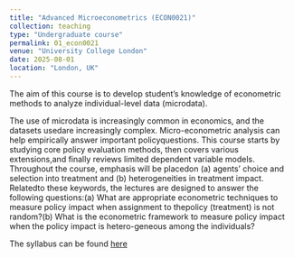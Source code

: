 ```yaml
---
title: "Advanced Microeconometrics (ECON0021)"
collection: teaching
type: "Undergraduate course"
permalink: 01_econ0021
venue: "University College London"
date: 2025-08-01
location: "London, UK"
---
```


The aim of this course is to develop student’s knowledge of econometric methods to analyze individual-level data (microdata). 

The use of microdata is increasingly common in economics, and the datasets usedare increasingly complex. Micro-econometric analysis can help empirically answer important policyquestions. This course starts by studying core policy evaluation methods, then covers various extensions,and finally reviews limited dependent variable models. Throughout the course, emphasis will be placedon (a) agents’ choice and selection into treatment and (b) heterogeneities in treatment impact. Relatedto these keywords, the lectures are designed to answer the following questions:(a) What are appropriate econometric techniques to measure policy impact when assignment to thepolicy (treatment) is not random?(b) What is the econometric framework to measure policy impact when the policy impact is hetero-geneous among the individuals?

The syllabus can be found [here](/files/01_teaching_econ0021.pdf)